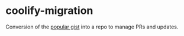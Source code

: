 # coolify-migration

Conversion of the [popular gist](https://gist.github.com/Geczy/83c1c77389be94ed4709fc283a0d7e23) into a repo to manage PRs and updates.
